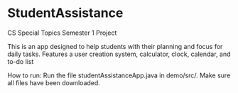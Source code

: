 # StudentAssistance
CS Special Topics Semester 1 Project

This is an app designed to help students with their planning and focus for daily tasks. Features a user creation system, calculator, clock, calendar, and to-do list

How to run: Run the file studentAssistanceApp.java in demo/src/. Make sure all files have been downloaded.
